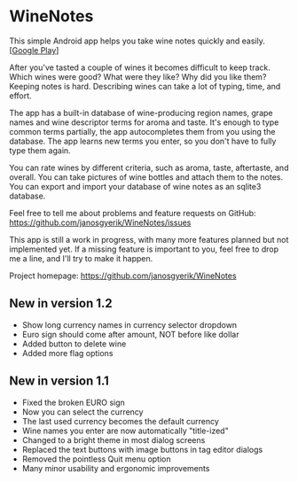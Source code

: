 WineNotes
=========
This simple Android app helps you take wine notes quickly and easily. [[Google Play](https://play.google.com/store/apps/details?id=com.winenotes.lite)]

After you've tasted a couple of wines it becomes difficult to keep track.
Which wines were good? What were they like? Why did you like them?
Keeping notes is hard. Describing wines can take a lot of typing, time, and effort.

The app has a built-in database of wine-producing region names,
grape names and wine descriptor terms for aroma and taste.
It's enough to type common terms partially,
the app autocompletes them from you using the database.
The app learns new terms you enter,
so you don't have to fully type them again.

You can rate wines by different criteria,
such as aroma, taste, aftertaste, and overall.
You can take pictures of wine bottles and attach them to the notes.
You can export and import your database of wine notes as an sqlite3 database.

Feel free to tell me about problems and feature requests on GitHub:
https://github.com/janosgyerik/WineNotes/issues

This app is still a work in progress,
with many more features planned but not implemented yet.
If a missing feature is important to you,
feel free to drop me a line, and I'll try to make it happen.

Project homepage: https://github.com/janosgyerik/WineNotes


New in version 1.2
------------------
* Show long currency names in currency selector dropdown
* Euro sign should come after amount, NOT before like dollar
* Added button to delete wine
* Added more flag options


New in version 1.1
------------------
* Fixed the broken EURO sign
* Now you can select the currency
* The last used currency becomes the default currency
* Wine names you enter are now automatically "title-ized"
* Changed to a bright theme in most dialog screens
* Replaced the text buttons with image buttons in tag editor dialogs
* Removed the pointless Quit menu option
* Many minor usability and ergonomic improvements
